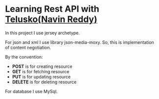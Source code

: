 # Learning Rest API with [Telusko(Navin Reddy)](https://courses.telusko.com/)

In this project I use jersey archetype.

For json and xml I use library json-media-moxy. So, this is implementation of content negotiation.

By the convention:
* **POST** is for creating resource
* **GET** is for fetching resource
* **PUT** is for updating resource
* **DELETE** is for deleting resource

For database I use MySql.